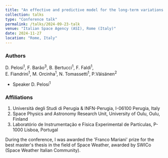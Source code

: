 ```yaml
---
title: "An effective and predictive model for the long‑term variations of Cosmic Rays in the Heliosphere"
collection: talks
type: "Conference talk"
permalink: /talks/2024-09-23-talk
venue: "Italian Space Agency (ASI), Rome (Italy)"
date: 2024-11-27
location: "Rome, Italy"
---
```


### Authors

D. Pelosi<sup>1</sup>, F. Barão<sup>3</sup>, B. Bertucci<sup>1</sup>, F. Faldi<sup>1</sup>,  
E. Fiandrini<sup>1</sup>, M. Orcinha<sup>1</sup>, N. Tomassetti<sup>1</sup>, P.Väisänen<sup>2</sup>
- Speaker D. Pelosi<sup>1</sup>

### Affiliations

1. Università degli Studi di Perugia & INFN-Perugia, I-06100 Perugia, Italy  
2. Space Physics and Astronomy Research Unit, University of Oulu, Oulu, Finland 
3. Laboratório de Instrumentação e Física Experimental de Partículas, P-1000 Lisboa, Portugal

During the conference, I was awarded the 'Franco Mariani' prize for the best master's thesis in the field of Space Weather, awarded by SWICo (Space Weather Italian Community).